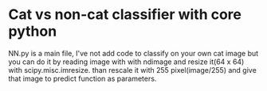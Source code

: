 # Cat vs non-cat classifier with core python 
NN.py is a main file, I've not add code to classify on your own cat image but you can do it by reading image with with ndimage and resize it(64 x 64) with scipy.misc.imresize. than rescale it with 255 pixel(image/255)
and give that image to predict function as parameters.
